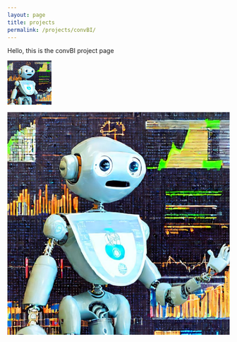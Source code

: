 ```yaml
---
layout: page
title: projects
permalink: /projects/convBI/
---
```


Hello, this is the convBI project page

<img src="convBIAgent.jpeg" width="100" height="100">

![BI Agent](convBIAgent.jpeg)
